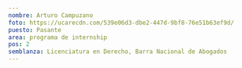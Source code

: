 ```yaml
---
nombre: Arturo Campuzano
foto: https://ucarecdn.com/539e06d3-dbe2-447d-9bf8-76e51b63ef9d/
puesto: Pasante
area: programa de internship
pos: 2
semblanza: Licenciatura en Derecho, Barra Nacional de Abogados
---
```

